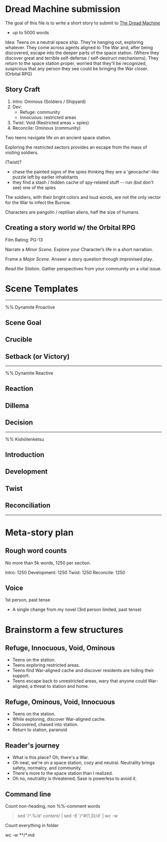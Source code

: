 # Dread Machine submission

The goal of this file is to write a short story to submit to [The Dread Machine](https://www.thedreadmachine.com/submit/)

- up to 5000 words

Idea: Teens on a neutral space ship. They're hanging out, exploring whatever. They come across agents aligned to The War and, after being discovered, escape into the deeper parts of the space station. (Where they discover great and terrible self-defense / self-destruct mechanisms). They return to the space station proper, worried that they'll be recognized, suspicious that any person they see could be bringing the War closer.
(Orbital RPG)

## Story Craft

1. Intro: Ominous (Soldiers / Shipyard)
2. Dev: 
	- Refuge: community
	- Innocuous: restricted areas
3. Twist: Void (Restricted areas + spies)
4. Reconcile: Ominous (community)

Two teens navigate life on an ancient space station.

Exploring the restricted sectors provides an escape from the mass of visiting soldiers.

(Twist)?
- chase the painted signs of the spies thinking they are a 'geocache'-like puzzle left by earlier inhabitants
- they find a stash / hidden cache of spy-related stuff -- run (but don't see) one of the spies

The soldiers, with their bright colors and loud words, are not the only vector for the War to infect the Burrow.

Characters are pangolin / reptilian aliens, half the size of humans.

## Creating a story world w/ the Orbital RPG
Film Rating: PG-13

Narrate a *Minor Scene*.
Explore your Character’s life in a short narration.

Frame a *Major Scene*.
Answer a story question through improvised play.

*Read the Station*.
Gather perspectives from your community on a vital issue.

# Scene Templates
-----------------------
%% Dynamite Proactive
## Scene Goal

## Crucible

## Setback (or Victory)

-----------------------
%% Dynamite Reactive
## Reaction

## Dillema

## Decision

-----------------------
%% Kishōtenketsu
## Introduction

## Development

## Twist

## Reconciliation

-----------------------
# Meta-story plan
## Rough word counts
No more than 5k words, 1250 per section.

Intro: 1250
Development: 1250
Twist: 1250
Reconcile: 1250

## Voice
1st person, past tense
- A single change from my novel (3rd person limited, past tense)





# Brainstorm a few structures

## Refuge, Innocuous, Void, Ominous
- Teens on the station.
- Teens exploring restricted areas.
- Teens find War-aligned cache and discover residents are hiding their support.
- Teens escape back to unrestricted areas, wary that anyone could War-aligned, a threat to station and home.

## Refuge, Ominous, Void, Innocuous
- Teens on the station.
- While exploring, discover War-aligned cache.
- Discovered, chased into station.
- Return to station, paranoid

## Reader's journey
- What is this place? Oh, there's a War.
- Oh neat, we're on a space station, cozy and neutral. Neutrality brings safety, normalcy, and community.
- There's more to the space station than I realized.
- Oh no, neutrality is threatened, Sase is powerless to avoid it.


## Command line
Count non-heading, non %%-comment words
> sed '/^.*%/d' content/*  | sed -E '/^#{1,3}/d' | wc -w

Count everything in folder

wc -w **/*.md